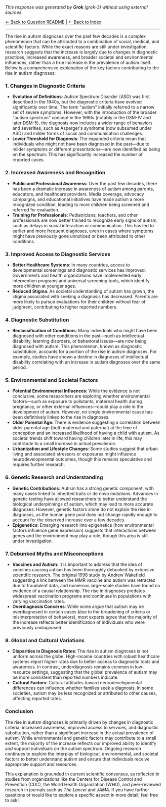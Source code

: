 <!-- 
Generated by: grok
Model: grok-3
Prompt type: default
Generated at: 2025-06-07T16:06:28.209916
-->

*This response was generated by **Grok** (grok-3) without using external sources.*

[← Back to Question README](README.md) | [← Back to Index](../README.md)

---

The rise in autism diagnoses over the past few decades is a complex phenomenon that can be attributed to a combination of social, medical, and scientific factors. While the exact reasons are still under investigation, research suggests that the increase is largely due to changes in diagnostic practices, increased awareness, and broader societal and environmental influences, rather than a true increase in the prevalence of autism itself. Below is a comprehensive explanation of the key factors contributing to the rise in autism diagnoses:

### 1. **Changes in Diagnostic Criteria**
   - **Evolution of Definitions**: Autism Spectrum Disorder (ASD) was first described in the 1940s, but the diagnostic criteria have evolved significantly over time. The term "autism" initially referred to a narrow set of severe symptoms. However, with the introduction of the broader "autism spectrum" concept in the 1990s (notably in the DSM-IV and later DSM-5), the diagnosis now includes a wider range of behaviors and severities, such as Asperger's syndrome (now subsumed under ASD) and milder forms of social and communication challenges.
   - **Lower Threshold for Diagnosis**: The expanded criteria mean that individuals who might not have been diagnosed in the past—due to milder symptoms or different presentations—are now identified as being on the spectrum. This has significantly increased the number of reported cases.

### 2. **Increased Awareness and Recognition**
   - **Public and Professional Awareness**: Over the past few decades, there has been a dramatic increase in awareness of autism among parents, educators, and healthcare providers. Media coverage, advocacy campaigns, and educational initiatives have made autism a more recognized condition, leading to more children being screened and referred for evaluation.
   - **Training for Professionals**: Pediatricians, teachers, and other professionals are now better trained to recognize early signs of autism, such as delays in social interaction or communication. This has led to earlier and more frequent diagnoses, even in cases where symptoms might have previously gone unnoticed or been attributed to other conditions.

### 3. **Improved Access to Diagnostic Services**
   - **Better Healthcare Systems**: In many countries, access to developmental screenings and diagnostic services has improved. Governments and health organizations have implemented early intervention programs and universal screening tools, which identify more children at younger ages.
   - **Reduced Stigma**: As societal understanding of autism has grown, the stigma associated with seeking a diagnosis has decreased. Parents are more likely to pursue evaluations for their children without fear of judgment, contributing to higher reported numbers.

### 4. **Diagnostic Substitution**
   - **Reclassification of Conditions**: Many individuals who might have been diagnosed with other conditions in the past—such as intellectual disability, learning disorders, or behavioral issues—are now being diagnosed with autism. This phenomenon, known as diagnostic substitution, accounts for a portion of the rise in autism diagnoses. For example, studies have shown a decline in diagnoses of intellectual disability correlating with an increase in autism diagnoses over the same period.

### 5. **Environmental and Societal Factors**
   - **Potential Environmental Influences**: While the evidence is not conclusive, some researchers are exploring whether environmental factors—such as exposure to pollutants, maternal health during pregnancy, or other external influences—could play a role in the development of autism. However, no single environmental cause has been definitively linked to the rise in diagnoses.
   - **Older Parental Age**: There is evidence suggesting a correlation between older parental age (both maternal and paternal) at the time of conception and an increased likelihood of having a child with autism. As societal trends shift toward having children later in life, this may contribute to a small increase in actual prevalence.
   - **Urbanization and Lifestyle Changes**: Some studies suggest that urban living and associated stressors or exposures might influence neurodevelopmental outcomes, though this remains speculative and requires further research.

### 6. **Genetic Research and Understanding**
   - **Genetic Contributions**: Autism has a strong genetic component, with many cases linked to inherited traits or de novo mutations. Advances in genetic testing have allowed researchers to better understand the biological underpinnings of autism, which may lead to more accurate diagnoses. However, genetic factors alone do not explain the rise in diagnoses, as the human gene pool does not change rapidly enough to account for the observed increase over a few decades.
   - **Epigenetics**: Emerging research into epigenetics (how environmental factors influence gene expression) suggests that interactions between genes and the environment may play a role, though this area is still under investigation.

### 7. **Debunked Myths and Misconceptions**
   - **Vaccines and Autism**: It is important to address that the idea of vaccines causing autism has been thoroughly debunked by extensive scientific research. The original 1998 study by Andrew Wakefield suggesting a link between the MMR vaccine and autism was retracted due to fraudulent data, and numerous large-scale studies have found no evidence of a causal relationship. The rise in diagnoses predates widespread vaccination programs and continues in populations with varying vaccination rates.
   - **Overdiagnosis Concerns**: While some argue that autism may be overdiagnosed in certain cases (due to the broadening of criteria or misinterpretation of behaviors), most experts agree that the majority of the increase reflects better identification of individuals who were previously undiagnosed.

### 8. **Global and Cultural Variations**
   - **Disparities in Diagnosis Rates**: The rise in autism diagnoses is not uniform across the globe. High-income countries with robust healthcare systems report higher rates due to better access to diagnostic tools and awareness. In contrast, underdiagnosis remains common in low-resource settings, suggesting that the global prevalence of autism may be more consistent than reported numbers indicate.
   - **Cultural Factors**: Cultural attitudes toward neurodevelopmental differences can influence whether families seek a diagnosis. In some societies, autism may be less recognized or attributed to other causes, affecting reported rates.

### Conclusion
The rise in autism diagnoses is primarily driven by changes in diagnostic criteria, increased awareness, improved access to services, and diagnostic substitution, rather than a significant increase in the actual prevalence of autism. While environmental and genetic factors may contribute to a small extent, the majority of the increase reflects our improved ability to identify and support individuals on the autism spectrum. Ongoing research continues to explore the interplay of biological, environmental, and societal factors to better understand autism and ensure that individuals receive appropriate support and resources.

This explanation is grounded in current scientific consensus, as reflected in studies from organizations like the Centers for Disease Control and Prevention (CDC), the World Health Organization (WHO), and peer-reviewed research in journals such as *The Lancet* and *JAMA*. If you have further questions or would like to explore a specific aspect in more detail, feel free to ask!